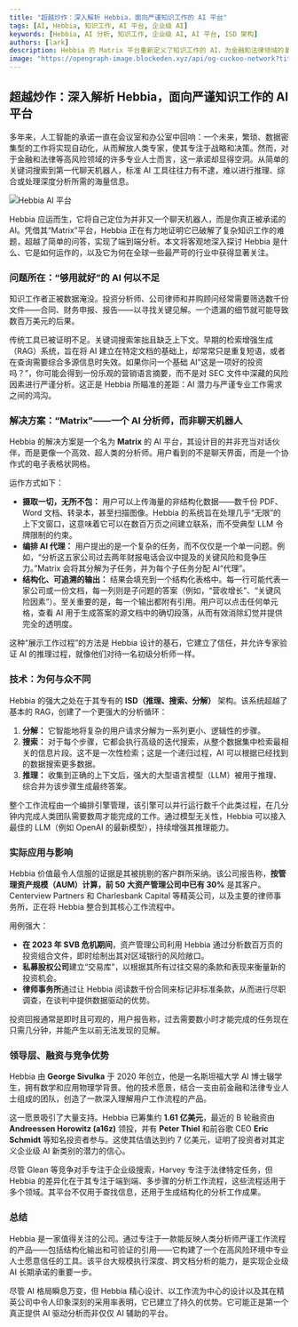 ```yaml
---
title: "超越炒作：深入解析 Hebbia，面向严谨知识工作的 AI 平台"
tags: [AI, Hebbia, 知识工作, AI 平台, 企业级 AI]
keywords: [Hebbia, AI 分析, 知识工作, 企业级 AI, AI 平台, ISD 架构]
authors: [lark]
description: Hebbia 的 Matrix 平台重新定义了知识工作的 AI，为金融和法律领域的复杂数据分析提供了强大的解决方案。探索其独特的 ISD 架构和结构化输出如何改变行业。
image: "https://opengraph-image.blockeden.xyz/api/og-cuckoo-network?title=%E8%B6%85%E8%B6%8A%E7%82%92%E4%BD%9C%EF%BC%9A%E6%B7%B1%E5%85%A5%E8%A7%A3%E6%9E%90%20Hebbia%EF%BC%8C%E9%9D%A2%E5%90%91%E4%B8%A5%E8%B0%A8%E7%9F%A5%E8%AF%86%E5%B7%A5%E4%BD%9C%E7%9A%84%20AI%20%E5%B9%B3%E5%8F%B0"
---
```


## 超越炒作：深入解析 Hebbia，面向严谨知识工作的 AI 平台

多年来，人工智能的承诺一直在会议室和办公室中回响：一个未来，繁琐、数据密集型的工作将实现自动化，从而解放人类专家，使其专注于战略和决策。然而，对于金融和法律等高风险领域的许多专业人士而言，这一承诺却显得空洞。从简单的关键词搜索到第一代聊天机器人，标准 AI 工具往往力有不逮，难以进行推理、综合或处理深度分析所需的海量信息。

![Hebbia AI 平台](https://opengraph-image.blockeden.xyz/api/og-cuckoo-network?title=Beyond%20the%20Hype:%20A%20Deep%20Dive%20into%20Hebbia,%20the%20AI%20Platform%20for%20Serious%20Knowledge%20Work)

Hebbia 应运而生，它将自己定位为并非又一个聊天机器人，而是你真正被承诺的 AI。凭借其“Matrix”平台，Hebbia 正在有力地证明它已破解了复杂知识工作的难题，超越了简单的问答，实现了端到端分析。本文将客观地深入探讨 Hebbia 是什么、它是如何运作的，以及它为何在全球一些最严苛的行业中获得显著关注。

### 问题所在：“够用就好”的 AI 何以不足

知识工作者正被数据淹没。投资分析师、公司律师和并购顾问经常需要筛选数千份文件——合同、财务申报、报告——以寻找关键见解。一个遗漏的细节就可能导致数百万美元的后果。

传统工具已被证明不足。关键词搜索笨拙且缺乏上下文。早期的检索增强生成（RAG）系统，旨在将 AI 建立在特定文档的基础上，却常常只是重复短语，或者在查询需要综合多源信息时失效。如果你问一个基础 AI“这是一项好的投资吗？”，你可能会得到一份乐观的营销语言摘要，而不是对 SEC 文件中深藏的风险因素进行严谨分析。这正是 Hebbia 所瞄准的差距：AI 潜力与严谨专业工作需求之间的鸿沟。

### 解决方案：“Matrix”——一个 AI 分析师，而非聊天机器人

Hebbia 的解决方案是一个名为 **Matrix** 的 AI 平台，其设计目的并非充当对话伙伴，而是更像一个高效、超人类的分析师。用户看到的不是聊天界面，而是一个协作式的电子表格状网格。

运作方式如下：
*   **摄取一切，无所不包：** 用户可以上传海量的非结构化数据——数千份 PDF、Word 文档、转录本，甚至扫描图像。Hebbia 的系统旨在处理几乎“无限”的上下文窗口，这意味着它可以在数百万页之间建立联系，而不受典型 LLM 令牌限制的约束。
*   **编排 AI 代理：** 用户提出的是一个复杂的任务，而不仅仅是一个单一问题。例如，“分析这五家公司过去两年财报电话会议中提及的关键风险和竞争压力。”Matrix 会将其分解为子任务，并为每个子任务分配 AI“代理”。
*   **结构化、可追溯的输出：** 结果会填充到一个结构化表格中。每一行可能代表一家公司或一份文档，每一列则是子问题的答案（例如，“营收增长”、“关键风险因素”）。至关重要的是，每一个输出都附有引用。用户可以点击任何单元格，查看 AI 用于生成答案的源文档中的确切段落，从而有效消除幻觉并提供完全的透明度。

这种“展示工作过程”的方法是 Hebbia 设计的基石，它建立了信任，并允许专家验证 AI 的推理过程，就像他们对待一名初级分析师一样。

### 技术：为何与众不同

Hebbia 的强大之处在于其专有的 **ISD（推理、搜索、分解）** 架构。该系统超越了基本的 RAG，创建了一个更强大的分析循环：

1.  **分解：** 它智能地将复杂的用​​户请求分解为一系列更小、逻辑性的步骤。
2.  **搜索：** 对于每个步骤，它都会执行高级的迭代搜索，从整个数据集中检索最相关的信息片段。这不是一次性检索；这是一个递归过程，AI 可以根据已经找到的数据搜索更多数据。
3.  **推理：** 收集到正确的上下文后，强大的大型语言模型（LLM）被用于推理、综合并为该步骤生成最终答案。

整个工作流程由一个编排引擎管理，该引擎可以并行运行数千个此类过程，在几分钟内完成人类团队需要数周才能完成的工作。通过模型无关性，Hebbia 可以接入最佳的 LLM（例如 OpenAI 的最新模型），持续增强其推理能力。

### 实际应用与影响

Hebbia 价值最令人信服的证据是其被挑剔的客户群所采纳。该公司报告称，**按管理资产规模（AUM）计算，前 50 大资产管理公司中已有 30%** 是其客户。Centerview Partners 和 Charlesbank Capital 等精英公司，以及主要的律师事务所，正在将 Hebbia 整合到其核心工作流程中。

用例强大：
*   **在 2023 年 SVB 危机期间**，资产管理公司利用 Hebbia 通过分析数百万页的投资组合文件，即时绘制出其对区域银行的风险敞口。
*   **私募股权公司**建立“交易库”，以根据其所有过往交易的条款和表现来衡量新的投资机会。
*   **律师事务所**通过让 Hebbia 阅读数千份合同来标记非标准条款，从而进行尽职调查，在谈判中提供数据驱动的优势。

投资回报通常是即时且可观的，用户报告称，过去需要数小时才能完成的任务现在只需几分钟，并能产生以前无法发现的见解。

### 领导层、融资与竞争优势

Hebbia 由 **George Sivulka** 于 2020 年创立，他是一名斯坦福大学 AI 博士辍学生，拥有数学和应用物理学背景。他的技术愿景，结合一支由前金融和法律专业人士组成的团队，创造了一款深入理解用户工作流程的产品。

这一愿景吸引了大量支持。Hebbia 已筹集约 **1.61 亿美元**，最近的 B 轮融资由 **Andreessen Horowitz (a16z)** 领投，并有 **Peter Thiel** 和前谷歌 CEO **Eric Schmidt** 等知名投资者参与。这使其估值达到约 7 亿美元，证明了投资者对其定义企业级 AI 新类别的潜力的信心。

尽管 Glean 等竞争对手专注于企业级搜索，Harvey 专注于法律特定任务，但 Hebbia 的差异化在于其专注于端到端、多步骤的分析工作流程，这些流程适用于多个领域。其平台不仅用于查找信息，还用于生成结构化的分析工作成果。

### 总结

Hebbia 是一家值得关注的公司。通过专注于一款能反映人类分析师严谨工作流程的产品——包括结构化输出和可验证的引用——它构建了一个在高风险环境中专业人士愿意信任的工具。该平台大规模执行深度、跨文档分析的能力，是实现企业级 AI 长期承诺的重要一步。

尽管 AI 格局瞬息万变，但 Hebbia 精心设计、以工作流为中心的设计以及其在精英公司中令人印象深刻的采用率表明，它已建立了持久的优势。它可能正是第一个真正提供 AI 驱动分析而非仅仅 AI 辅助的平台。